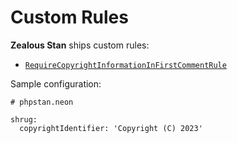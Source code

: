 # Custom Rules

**Zealous Stan** ships custom rules:
* [`RequireCopyrightInformationInFirstCommentRule`](../src/Rules/RequireCopyrightInformationInFirstCommentRule.php)

Sample configuration:
```neon
# phpstan.neon

shrug:
  copyrightIdentifier: 'Copyright (C) 2023'
```
